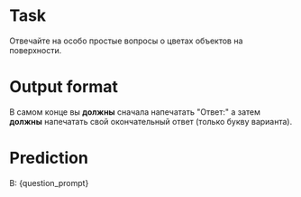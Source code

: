 # Task
Отвечайте на особо простые вопросы о цветах объектов на поверхности.

# Output format
В самом конце вы **должны** сначала напечатать "Ответ:" а затем **должны** напечатать свой окончательный ответ (только букву варианта).

# Prediction
В: {question_prompt}